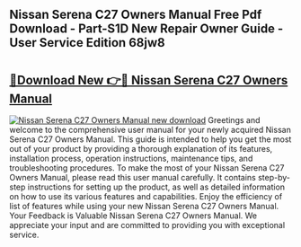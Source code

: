 ## Nissan Serena C27 Owners Manual Free Pdf Download - Part-S1D New Repair Owner Guide - User Service Edition 68jw8

# <h2><a href="http://cf22742.oget.top/?id=Nissan+Serena+C27+Owners+Manual">🔗Download New 👉🔴 Nissan Serena C27 Owners Manual</a></h2>

[![Nissan Serena C27 Owners Manual new download](https://i.imgur.com/5g1atiW.png)](http://cf22742.oget.top/?id=Nissan+Serena+C27+Owners+Manual)
Greetings and welcome to the comprehensive user manual for your newly acquired Nissan Serena C27 Owners Manual. This guide is intended to help you get the most out of your product by providing a thorough explanation of its features, installation process, operation instructions, maintenance tips, and troubleshooting procedures. To make the most of your Nissan Serena C27 Owners Manual, please read this user manual carefully. It contains step-by-step instructions for setting up the product, as well as detailed information on how to use its various features and capabilities. Enjoy the efficiency of list of features while using your new Nissan Serena C27 Owners Manual. Your Feedback is Valuable Nissan Serena C27 Owners Manual. We appreciate your input and are committed to providing you with exceptional service.
